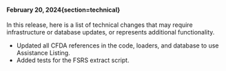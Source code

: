 #### February 20, 2024{section=technical}

In this release, here is a list of technical changes that may require infrastructure or database updates, or represents additional functionality.

* Updated all CFDA references in the code, loaders, and database to use Assistance Listing.
* Added tests for the FSRS extract script.
